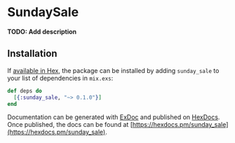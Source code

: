# SundaySale

**TODO: Add description**

## Installation

If [available in Hex](https://hex.pm/docs/publish), the package can be installed
by adding `sunday_sale` to your list of dependencies in `mix.exs`:

```elixir
def deps do
  [{:sunday_sale, "~> 0.1.0"}]
end
```

Documentation can be generated with [ExDoc](https://github.com/elixir-lang/ex_doc)
and published on [HexDocs](https://hexdocs.pm). Once published, the docs can
be found at [https://hexdocs.pm/sunday_sale](https://hexdocs.pm/sunday_sale).

